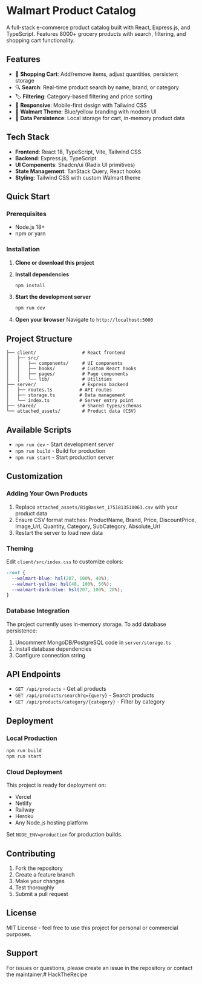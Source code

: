# Walmart Product Catalog

A full-stack e-commerce product catalog built with React, Express.js, and TypeScript. Features 8000+ grocery products with search, filtering, and shopping cart functionality.

## Features

- 🛒 **Shopping Cart**: Add/remove items, adjust quantities, persistent storage
- 🔍 **Search**: Real-time product search by name, brand, or category
- 🏷️ **Filtering**: Category-based filtering and price sorting
- 📱 **Responsive**: Mobile-first design with Tailwind CSS
- 🎨 **Walmart Theme**: Blue/yellow branding with modern UI
- 💾 **Data Persistence**: Local storage for cart, in-memory product data

## Tech Stack

- **Frontend**: React 18, TypeScript, Vite, Tailwind CSS
- **Backend**: Express.js, TypeScript
- **UI Components**: Shadcn/ui (Radix UI primitives)
- **State Management**: TanStack Query, React hooks
- **Styling**: Tailwind CSS with custom Walmart theme

## Quick Start

### Prerequisites

- Node.js 18+ 
- npm or yarn

### Installation

1. **Clone or download this project**

2. **Install dependencies**
   ```bash
   npm install
   ```

3. **Start the development server**
   ```bash
   npm run dev
   ```

4. **Open your browser**
   Navigate to `http://localhost:5000`

## Project Structure

```
├── client/                 # React frontend
│   ├── src/
│   │   ├── components/     # UI components
│   │   ├── hooks/          # Custom React hooks
│   │   ├── pages/          # Page components
│   │   └── lib/            # Utilities
├── server/                 # Express backend
│   ├── routes.ts          # API routes
│   ├── storage.ts         # Data management
│   └── index.ts           # Server entry point
├── shared/                 # Shared types/schemas
└── attached_assets/        # Product data (CSV)
```

## Available Scripts

- `npm run dev` - Start development server
- `npm run build` - Build for production
- `npm run start` - Start production server

## Customization

### Adding Your Own Products

1. Replace `attached_assets/BigBasket_1751813510063.csv` with your product data
2. Ensure CSV format matches: ProductName, Brand, Price, DiscountPrice, Image_Url, Quantity, Category, SubCategory, Absolute_Url
3. Restart the server to load new data

### Theming

Edit `client/src/index.css` to customize colors:

```css
:root {
  --walmart-blue: hsl(207, 100%, 40%);
  --walmart-yellow: hsl(48, 100%, 56%);
  --walmart-dark-blue: hsl(207, 100%, 28%);
}
```

### Database Integration

The project currently uses in-memory storage. To add database persistence:

1. Uncomment MongoDB/PostgreSQL code in `server/storage.ts`
2. Install database dependencies
3. Configure connection string

## API Endpoints

- `GET /api/products` - Get all products
- `GET /api/products/search?q={query}` - Search products
- `GET /api/products/category/{category}` - Filter by category

## Deployment

### Local Production

```bash
npm run build
npm run start
```

### Cloud Deployment

This project is ready for deployment on:
- Vercel
- Netlify
- Railway
- Heroku
- Any Node.js hosting platform

Set `NODE_ENV=production` for production builds.

## Contributing

1. Fork the repository
2. Create a feature branch
3. Make your changes
4. Test thoroughly
5. Submit a pull request

## License

MIT License - feel free to use this project for personal or commercial purposes.

## Support

For issues or questions, please create an issue in the repository or contact the maintainer.# HackTheRecipe
